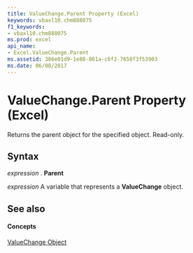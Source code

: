```yaml
---
title: ValueChange.Parent Property (Excel)
keywords: vbaxl10.chm888075
f1_keywords:
- vbaxl10.chm888075
ms.prod: excel
api_name:
- Excel.ValueChange.Parent
ms.assetid: 386e01d9-1e88-861a-c6f2-7658f3f53903
ms.date: 06/08/2017
---
```



# ValueChange.Parent Property (Excel)

Returns the parent object for the specified object. Read-only.


## Syntax

 _expression_ . **Parent**

 _expression_ A variable that represents a **ValueChange** object.


## See also


#### Concepts


[ValueChange Object](valuechange-object-excel.md)

